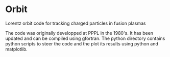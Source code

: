 # Orbit
Lorentz orbit code for tracking charged particles in fusion plasmas

The code was originally developped at PPPL in the 1980's. It has been updated and can be compiled using gfortran.
The python directory contains python scripts to steer the code and the plot its results using python and matplotlib.
